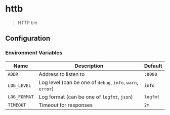 # httb

> HTTP bin

## Configuration

### Environment Variables

| Name         | Description                                                | Default  |
|--------------|------------------------------------------------------------|----------|
| `ADDR`       | Address to listen to                                       | `:8080`  |
| `LOG_LEVEL`  | Log level (can be one of `debug`, `info`, `warn`, `error`) | `info`   |
| `LOG_FORMAT` | Log format (can be one of `logfmt`, `json`)                | `logfmt` |
| `TIMEOUT`    | Timeout for responses                                      | `2m`     |
